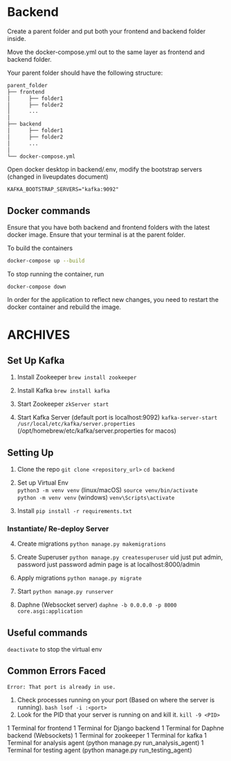 # Backend

Create a parent folder and put both your frontend and backend folder inside. 

Move the docker-compose.yml out to the same layer as frontend and backend folder.

Your parent folder should have the following structure:
```bash
parent_folder
├── frontend
│      ├── folder1
│      ├── folder2
│      ...
│ 
├── backend
│      ├── folder1
│      ├── folder2
│      ...
│      
└── docker-compose.yml
```

Open docker desktop 
in backend/.env, modify the bootstrap servers (changed in liveupdates document)
```
KAFKA_BOOTSTRAP_SERVERS="kafka:9092" 
```

## Docker commands
Ensure that you have both backend and frontend folders with the latest docker image.
Ensure that your terminal is at the parent folder.

To build the containers
```bash
docker-compose up --build
```

To stop running the container, run
```
docker-compose down
```

In order for the application to reflect new changes, you need to restart the docker
container and rebuild the image.

# ARCHIVES 
## Set Up Kafka
1. Install Zookeeper
`brew install zookeeper`

2. Install Kafka
`brew install kafka`

3. Start Zookeeper
`zkServer start`

4. Start Kafka Server (default port is localhost:9092)
`kafka-server-start /usr/local/etc/kafka/server.properties` (/opt/homebrew/etc/kafka/server.properties for macos)
## Setting Up

1. Clone the repo
   `git clone <repository_url>`
    `cd backend`

2. Set up Virtual Env
\
   `python3 -m venv venv` (linux/macOS)
   `source venv/bin/activate`
\
   `python -m venv venv` (windows)
   `venv\Scripts\activate` 
   
3. Install
   `pip install -r requirements.txt`

### Instantiate/ Re-deploy Server
4. Create migrations
   `python manage.py makemigrations`

5. Create Superuser
   `python manage.py createsuperuser`
   uid just put admin, password just password
   admin page is at localhost:8000/admin

6. Apply migrations
   `python manage.py migrate`

7. Start
   `python manage.py runserver`

8. Daphne (Websocket server)
   `daphne -b 0.0.0.0 -p 8000 core.asgi:application`

## Useful commands
`deactivate` to stop the virtual env

## Common Errors Faced
`Error: That port is already in use.`

1. Check processes running on your port (Based on where the server is running). 
`bash lsof -i :<port>` 
2. Look for the PID that your server is running on and kill it.
`kill -9 <PID>`

1 Terminal for frontend
1 Terminal for Django backend
1 Terminal for Daphne backend (Websockets)
1 Terminal for zookeeper
1 Terminal for kafka
1 Terminal for analysis agent (python manage.py run_analysis_agent)
1 Terminal for testing agent (python manage.py run_testing_agent)